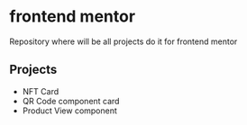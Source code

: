 # frontend mentor
 Repository where will be all projects do it for frontend mentor


## Projects
* NFT Card
* QR Code component card
* Product View component
